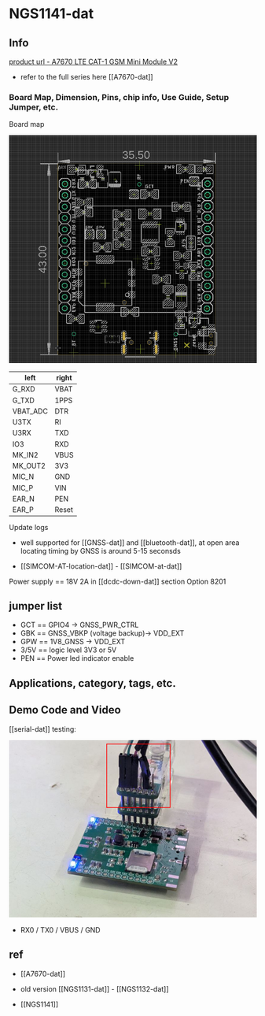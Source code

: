 
# NGS1141-dat

## Info

[product url - A7670 LTE CAT-1 GSM Mini Module V2](https://www.electrodragon.com/product/a7670-lte-cat-1-gsm-mini-module/)

- refer to the full series here [[A7670-dat]]

### Board Map, Dimension, Pins, chip info, Use Guide, Setup Jumper, etc.

Board map 

![](2025-06-13-19-18-47.png)

| left     | right |
| -------- | ----- |
| G_RXD    | VBAT  |
| G_TXD    | 1PPS  |
| VBAT_ADC | DTR   |
| U3TX     | RI    |
| U3RX     | TXD   |
| IO3      | RXD   |
| MK_IN2   | VBUS  |
| MK_OUT2  | 3V3   |
| MIC_N    | GND   |
| MIC_P    | VIN   |
| EAR_N    | PEN   |
| EAR_P    | Reset |

Update logs 

- well supported for [[GNSS-dat]] and [[bluetooth-dat]], at open area locating timing by GNSS is around 5-15 seconsds

- [[SIMCOM-AT-location-dat]] - [[SIMCOM-at-dat]]

Power supply == 18V 2A in [[dcdc-down-dat]] section Option 8201


## jumper list 

- GCT == GPIO4 -> GNSS_PWR_CTRL
- GBK == GNSS_VBKP  (voltage backup)-> VDD_EXT
- GPW == 1V8_GNSS -> VDD_EXT
- 3/5V == logic level 3V3 or 5V
- PEN == Power led indicator enable 

## Applications, category, tags, etc. 


## Demo Code and Video

[[serial-dat]] testing: 

![](2025-09-10-13-48-17.png)

- RX0 / TX0 / VBUS / GND 

## ref 

- [[A7670-dat]]

- old version [[NGS1131-dat]] - [[NGS1132-dat]]

- [[NGS1141]] 


